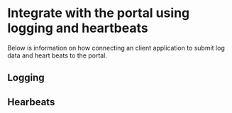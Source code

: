# Integrate with the portal using logging and heartbeats
Below is information on how connecting an client application to submit log data and heart beats to the portal.

## Logging

## Hearbeats
